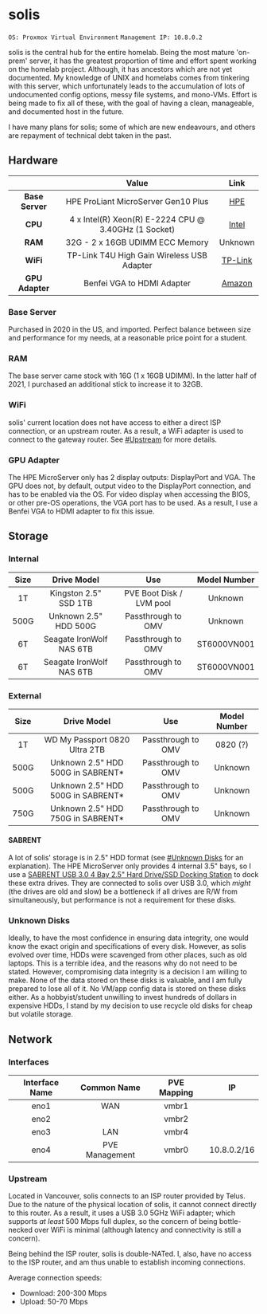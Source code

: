 # solis

`OS: Proxmox Virtual Environment` `Management IP: 10.8.0.2`

solis is the central hub for the entire homelab. Being the most mature 'on-prem' server, it has the greatest proportion of time and effort spent working on the homelab project. Although, it has ancestors which are not yet documented. My knowledge of UNIX and homelabs comes from tinkering with this server, which unfortunately leads to the accumulation of lots of undocumented config options, messy file systems, and mono-VMs. Effort is being made to fix all of these, with the goal of having a clean, manageable, and documented host in the future.

I have many plans for solis; some of which are new endeavours, and others are repayment of technical debt taken in the past.

## Hardware
|                 |                         Value                        |                                                                           Link                                                                           |
|:---------------:|:----------------------------------------------------:|:--------------------------------------------------------------------------------------------------------------------------------------------------------:|
| **Base Server** |          HPE ProLiant MicroServer Gen10 Plus         | [HPE](https://buy.hpe.com/ca/en/servers/proliant-microserver/proliant-microserver/proliant-microserver/hpe-proliant-microserver-gen10-plus/p/1012241014) |
|     **CPU**     | 4 x Intel(R) Xeon(R) E-2224 CPU @ 3.40GHz (1 Socket) |           [Intel](https://www.intel.ca/content/www/ca/en/products/sku/191036/intel-xeon-e2224-processor-8m-cache-3-40-ghz/specifications.html)           |
|     **RAM**     |            32G - 2 x 16GB UDIMM ECC Memory           |                                                                          Unknown                                                                         |
|     **WiFi**    |      TP-Link T4U High Gain Wireless USB Adapter      |                                    [TP-Link](https://www.tp-link.com/ca/home-networking/high-gain-adapter/archer-t4u/)                                   |
| **GPU Adapter** |              Benfei VGA to HDMI Adapter              |                          [Amazon](https://www.amazon.ca/gp/product/B07K14NR8P/ref=ppx_yo_dt_b_asin_title_o00_s00?ie=UTF8&psc=1)                          |

### Base Server

Purchased in 2020 in the US, and imported. Perfect balance between size and performance for my needs, at a reasonable price point for a student.

### RAM

The base server came stock with 16G (1 x 16GB UDIMM). In the latter half of 2021, I purchased an additional stick to increase it to 32GB.

### WiFi

solis' current location does not have access to either a direct ISP connection, or an upstream router. As a result, a WiFi adapter is used to connect to the gateway router. See [#Upstream](#upstream) for more details.

### GPU Adapter

The HPE MicroServer only has 2 display outputs: DisplayPort and VGA. The GPU does not, by default, output video to the DisplayPort connection, and has to be enabled via the OS. For video display when accessing the BIOS, or other pre-OS operations, the VGA port has to be used. As a result, I use a Benfei VGA to HDMI adapter to fix this issue.

## Storage

### Internal
| Size |        Drive Model       |            Use            | Model Number |
|:----:|:------------------------:|:-------------------------:|:------------:|
|  1T  |   Kingston 2.5" SSD 1TB  | PVE Boot Disk / LVM pool  |    Unknown   |
| 500G |   Unknown 2.5" HDD 500G  |     Passthrough to OMV    |    Unknown   |
|  6T  | Seagate IronWolf NAS 6TB |     Passthrough to OMV    |  ST6000VN001 |
|  6T  | Seagate IronWolf NAS 6TB |     Passthrough to OMV    |  ST6000VN001 |

### External
| Size |            Drive Model            |         Use        | Model Number |
|:----:|:---------------------------------:|:------------------:|:------------:|
|  1T  |   WD My Passport 0820 Ultra 2TB   | Passthrough to OMV |   0820 (?)   |
| 500G | Unknown 2.5" HDD 500G in SABRENT* | Passthrough to OMV |    Unknown   |
| 500G | Unknown 2.5" HDD 500G in SABRENT* | Passthrough to OMV |    Unknown   |
| 750G | Unknown 2.5" HDD 750G in SABRENT* | Passthrough to OMV |    Unknown   |

#### SABRENT

A lot of solis' storage is in 2.5" HDD format (see [#Unknown Disks](#unknown-disks) for an explanation). The HPE MicroServer only provides 4 internal 3.5" bays, so I use a [SABRENT USB 3.0 4 Bay 2.5" Hard Drive/SSD Docking Station](https://sabrent.com/products/ds-4ssd) to dock these extra drives. They are connected to solis over USB 3.0, which *might* (the drives are old and slow) be a bottleneck if all drives are R/W from simultaneously, but performance is not a requirement for these disks. 

### Unknown Disks

Ideally, to have the most confidence in ensuring data integrity, one would know the exact origin and specifications of every disk. However, as solis evolved over time, HDDs were scavenged from other places, such as old laptops. This is a terrible idea, and the reasons why do not need to be stated. However, compromising data integrity is a decision I am willing to make. None of the data stored on these disks is valuable, and I am fully prepared to lose all of it. No VM/app config data is stored on these disks either. As a hobbyist/student unwilling to invest hundreds of dollars in expensive HDDs, I stand by my decision to use recycle old disks for cheap but volatile storage. 

## Network

### Interfaces
| Interface Name |   Common Name  | PVE Mapping |      IP     |
|:--------------:|:--------------:|:-----------:|:-----------:|
|      eno1      |       WAN      |    vmbr1    |             |
|      eno2      |                |    vmbr2    |             |
|      eno3      |       LAN      |    vmbr4    |             |
|      eno4      | PVE Management |    vmbr0    | 10.8.0.2/16 |

### Upstream

Located in Vancouver, solis connects to an ISP router provided by Telus. Due to the nature of the physical location of solis, it cannot connect directly to this router. As a result, it uses a USB 3.0 5GHz WiFi adapter; which supports *at least* 500 Mbps full duplex, so the concern of being bottle-necked over WiFi is minimal (although latency and connectivity is still a concern).

Being behind the ISP router, solis is double-NATed. I, also, have no access to the ISP router, and am thus unable to establish incoming connections. 

Average connection speeds:
- Download: 200-300 Mbps
- Upload: 50-70 Mbps
